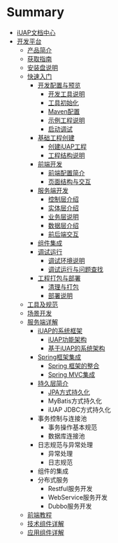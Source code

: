 # Summary

* [iUAP文档中心](README.md)
* [开发平台](articles/iuap-develop/README.md)
   * [产品简介](articles/iuap-develop/1-/README.md)
   * [获取指南](articles/iuap-develop/2-/README.md)
   * [安装盘说明](articles/iuap-develop/3-/README.md)
   * [快速入门](articles/iuap-develop/4-/README.md)
       * [开发配置与预览](articles/iuap-develop/4-/part1/README.md)
           * [开发工具说明](articles/iuap-develop/4-/part1/writing.md)
           * [工具初始化](articles/iuap-develop/4-/part1/gitbook.md)
           * [Maven配置](articles/iuap-develop/4-/part1/mavenpei_zhi.md)
           * [示例工程说明](articles/iuap-develop/4-/part1/shiligongchengmd.md)
           * [启动调试](articles/iuap-develop/4-/part1/qi_dong_diao_shi.md)
       * [基础工程创建](articles/iuap-develop/4-/part2/README.md)
           * [创建iUAP工程](articles/iuap-develop/4-/part2/chuang_jian_iuap_gong_cheng.md)
           * [工程结构说明](articles/iuap-develop/4-/part2/gong_cheng_jie_gou_shuo_ming.md)
       * [前端开发](articles/iuap-develop/4-/part3/README.md)
           * [前端配置简介](articles/iuap-develop/4-/part3/qian_duan_pei_zhi_jian_jie.md)
           * [页面结构与交互](articles/iuap-develop/4-/part3/ye_mian_jie_gou_yu_jiao_hu.md)
       * [服务端开发](articles/iuap-develop/4-/part4/README.md)
           * [控制层介绍](articles/iuap-develop/4-/part4/kong_zhi_ceng_jie_shao.md)
           * [实体层介绍](articles/iuap-develop/4-/part4/shi_ti_ceng_jie_shao.md)
           * [业务层说明](articles/iuap-develop/4-/part4/fu_wu_ceng_shuo_ming.md)
           * [数据层介绍](articles/iuap-develop/4-/part4/shu_ju_ku_cao_zuo_ceng_jian_jie.md)
           * [前后端交互](articles/iuap-develop/4-/part4/qian_hou_duan_jiao_hu.md)
       * [组件集成](articles/iuap-develop/4-/part5/README.md)
       * [调试运行](articles/iuap-develop/4-/part6/README.md)
           * [调试环境说明](articles/iuap-develop/4-/part6/diao_shi_huan_jing_shuo_ming.md)
           * [调试运行与问题查找](articles/iuap-develop/4-/part6/diao_shi_yun_xing_yu_wen_ti_cha_zhao.md)
       * [工程打包与部署](articles/iuap-develop/4-/part7/README.md)
           * [清理与打包](articles/iuap-develop/4-/part7/gong_cheng_qing_li_yu_da_bao.md)
           * [部署说明](articles/iuap-develop/4-/part7/bu_shu_shuo_ming.md)
   * [工具及规范](articles/iuap-develop/5-/README.md)
   * [场景开发](articles/iuap-develop/6-/README.md)
   * [服务端详解](articles/iuap-develop/7-/README.md)
       * [iUAP的系统框架](articles/iuap-develop/7-/part1/README.md)
           * [iUAP功能架构](articles/iuap-develop/7-/part1/iuapgong_neng_jia_gou.md)
           * [基于iUAP的系统架构](articles/iuap-develop/7-/part1/ji_yu_iuap_de_xi_tong_jia_gou.md)
       * [Spring框架集成](articles/iuap-develop/7-/part2/README.md)
           * [Spring 框架的整合](articles/iuap-develop/7-/part2/spring_kuang_jia_de_zheng_he.md)
           * [Spring MVC集成](articles/iuap-develop/7-/part2/spring_mvcji_cheng.md)
       * [持久层简介](articles/iuap-develop/7-/part3/README.md)
           * [JPA方式持久化](articles/iuap-develop/7-/part3/jpafang_shi_chi_jiu_hua.md)
           * MyBatis方式持久化
           * iUAP JDBC方式持久化
       * 事务控制与连接池
           * 事务操作基本规范
           * 数据库连接池
       * 日志规范与异常处理
           * 异常处理
           * 日志规范
       * 组件的集成
       * 分布式服务
           * Restful服务开发
           * WebService服务开发
           * Dubbo服务开发
   * [前端教程](articles/iuap-develop/8-/README.md)
   * [技术组件详解](articles/iuap-develop/9-/README.md)
   * [应用组件详解](articles/iuap-develop/10-/README.md)

